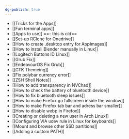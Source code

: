 ```yaml
---
dg-publish: true
---
```

- [[Tricks for the Apps]]
- [[Fun terminal apps]]
- [[Apps to use]] ==- this is old==
- [[Set-up RClone for Onedrive]]
- [[How to create .desktop entry for AppImages]]
- [[How to install Blender manually in Linux]]
- [[Logitech Buttons ID Linux]]
- [[Grub Fix]]
- [[EndeavourOS Fix Grub]]
- [[GTK Themeing]]
- [[Fix polybar currency error]]
- [[ZSH Shell Notes]]
- [[How to add transparency in NVChad]]
- [[How to check the battery of bluetooth device]]
- [[How to fix bluetooth sleep issues]]
- [[How to make Firefox go fullscreen inside the window]]
- [[How to make Firefox tab bar and adress bar smaller]]
- [[How to disable webp in Firefox]]
- [[Creating or deleting a new user in Arch Linux]]
- [[Configuring VIA udev rule in Linux for keyboards]]
- [[Mount and browse other SSD partitions]]
- [[Adding a custom PATH]]